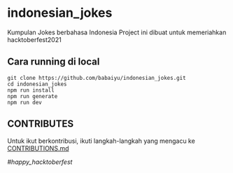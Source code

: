 # indonesian_jokes
Kumpulan Jokes berbahasa Indonesia
Project ini dibuat untuk memeriahkan hacktoberfest2021

## Cara running di local
```
git clone https://github.com/babaiyu/indonesian_jokes.git
cd indonesian_jokes
npm run install
npm run generate
npm run dev
```

## CONTRIBUTES
Untuk ikut berkontribusi, ikuti langkah-langkah yang mengacu ke [CONTRIBUTIONS.md](./CONTRIBUTIONS.md)

_#happy_hacktoberfest_
